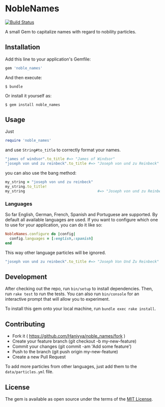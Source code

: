 # NobleNames
[![Build Status](https://travis-ci.org/Haniyya/noble_names.svg?branch=master)](https://travis-ci.org/Haniyya/noble_names)

A small Gem to capitalize names with regard to nobility particles.

## Installation

Add this line to your application's Gemfile:

```ruby
gem 'noble_names'
```

And then execute:

    $ bundle

Or install it yourself as:

    $ gem install noble_names

## Usage

Just
```ruby
require 'noble_names'
```
and use `String#to_title` to correctly format your names.
```ruby
"james of windsor".to_title #=> "James of Windsor"
"joseph von und zu reinbeck".to_title #=> "Joseph von und zu Reinbeck"
```
you can also use the bang method:
```ruby
my_string = "joseph von und zu reinbeck"
my_string.to_title!
my_string                                 #=> "Joseph von und zu Reinbeck"
```

### Languages
So far English, German, French, Spanish and Portuguese are supported.
By default all available languages are used. If you want to configure which one
to use for your application, you can do it like so:
```ruby
NobleNames.configure do |config|
  config.languages = [:english,:spanish]
end
```
This way other language particles will be ignored.
```ruby
"joseph von und zu reinbeck".to_title #=> "Joseph Von Und Zu Reinbeck"
```

## Development

After checking out the repo, run `bin/setup` to install dependencies. Then, run `rake test` to run the tests. You can also run `bin/console` for an interactive prompt that will allow you to experiment.

To install this gem onto your local machine, run `bundle exec rake install`. 

## Contributing
- Fork it ( https://github.com/Haniyya/noble_names/fork )
- Create your feature branch (git checkout -b my-new-feature)
- Commit your changes (git commit -am 'Add some feature')
- Push to the branch (git push origin my-new-feature)
- Create a new Pull Request

To add more particles from other languages, just add them to the
`data/particles.yml` file.

## License

The gem is available as open source under the terms of the [MIT License](http://opensource.org/licenses/MIT).

